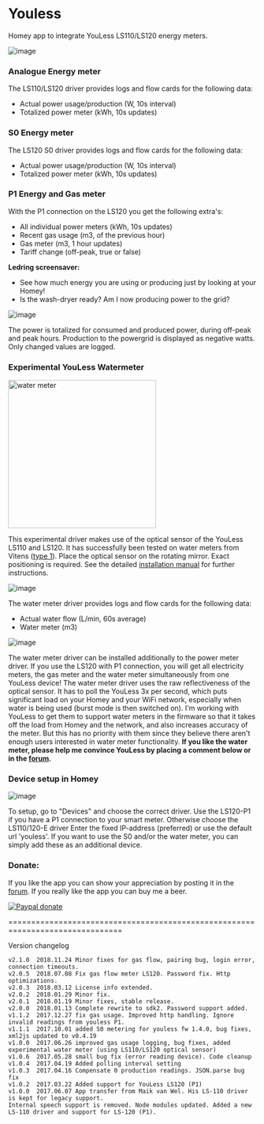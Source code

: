 # Youless #

Homey app to integrate YouLess LS110/LS120 energy meters.

![image][energy-mobile-card-image]

### Analogue Energy meter ###
The LS110/LS120 driver provides logs and flow cards for the following data:
- Actual power usage/production (W, 10s interval)
- Totalized power meter (kWh, 10s updates)

### S0 Energy meter ###
The LS120 S0 driver provides logs and flow cards for the following data:
- Actual power usage/production (W, 10s interval)
- Totalized power meter (kWh, 10s updates)

### P1 Energy and Gas meter ###
With the P1 connection on the LS120 you get the following extra's:
- All individual power meters (kWh, 10s updates)
- Recent gas usage (m3, of the previous hour)
- Gas meter (m3, 1 hour updates)
- Tariff change (off-peak, true or false)

**Ledring screensaver:**
- See how much energy you are using or producing just by looking at your Homey!
- Is the wash-dryer ready? Am I now producing power to the grid?

![image][energy-insights-image]

The power is totalized for consumed and produced power, during off-peak and
peak hours. Production to the powergrid is displayed as negative watts.
Only changed values are logged.

### Experimental YouLess Watermeter ###
<img src="https://forum.athom.com/uploads/editor/wb/kkyxklvl0jqc.jpg" alt="water meter" width="300"/>

This experimental driver makes use of the optical sensor of the YouLess LS110
and LS120. It has successfully been tested on water meters from Vitens ([type 1]).
Place the optical sensor on the rotating mirror. Exact positioning is required.
See the detailed [installation manual] for further instructions.

![image][water-insights-image]

The water meter driver provides logs and flow cards for the following data:
- Actual water flow (L/min, 60s average)
- Water meter (m3)

![image][water-mobile-card-image]

The water meter driver can be installed additionally to the power meter driver.
If you use the LS120 with P1 connection, you will get all electricity meters, the
gas meter and the water meter simultaneously from one YouLess device!
The water meter driver uses the raw reflectiveness of the optical sensor. It has
to poll the YouLess 3x per second, which puts significant load on your Homey and
your WiFi network, especially when water is being used (burst mode is then
switched on). I'm working with YouLess to get them to support water meters in
the firmware so that it takes off the load from Homey and the network, and also
increases accuracy of the meter. But this has no priority with them since they
believe there aren't enough users interested in water meter functionality.
**If you like the water meter, please help me convince YouLess by placing a
comment below or in the [forum].**

### Device setup in Homey ###
![image][devices-image]

To setup, go to "Devices" and choose the correct driver. Use the LS120-P1 if you
have a P1 connection to your smart meter. Otherwise choose the LS110/120-E driver
Enter the fixed IP-address (preferred) or use the default url 'youless'.
If you want to use the S0 and/or the water meter, you can simply add these as an
additional device.


### Donate: ###
If you like the app you can show your appreciation by posting it in the [forum].
If you really like the app you can buy me a beer.

[![Paypal donate][pp-donate-image]][pp-donate-link]


===============================================================================

Version changelog

```
v2.1.0  2018.11.24 Minor fixes for gas flow, pairing bug, login error, connection timeouts.
v2.0.5  2018.07.08 Fix gas flow meter LS120. Password fix. Http optimizations.
v2.0.3  2018.03.12 License info extended.
v2.0.2  2018.01.29 Minor fix.
v2.0.1  2018.01.19 Minor fixes, stable release.
v2.0.0  2018.01.13 Complete rewrite to sdk2. Password support added.
v1.1.2  2017.12.27 fix gas usage. Improved http handling. Ignore invalid readings from youless P1.
v1.1.1  2017.10.01 added S0 metering for youless fw 1.4.0, bug fixes, xml2js updated to v0.4.19
v1.0.0  2017.06.26 improved gas usage logging, bug fixes, added experimental water meter (using LS110/LS120 optical sensor)
v1.0.6  2017.05.28 small bug fix (error reading device). Code cleanup
v1.0.4  2017.04.19 Added polling interval setting
v1.0.3  2017.04.16 Compensate 0 production readings. JSON.parse bug fix
v1.0.2  2017.03.22 Added support for YouLess LS120 (P1)
v1.0.0  2017.06.07 App transfer from Maik van Wel. His LS-110 driver is kept for legacy support.
Internal speech support is removed. Node modules updated. Added a new LS-110 driver and support for LS-120 (P1).

```
[type 1]: https://www.vitens.nl/service/watermeter
[forum]: https://community.athom.com/t/4235
[installation manual]: https://forum.athom.com/discussion/comment/61126/#Comment_61126
[pp-donate-link]: https://www.paypal.com/cgi-bin/webscr?cmd=_s-xclick&hosted_button_id=FV7VNCQ6XBY6L
[pp-donate-image]: https://www.paypalobjects.com/en_US/i/btn/btn_donate_SM.gif
[energy-mobile-card-image]: https://discourse-cdn-sjc1.com/business4/uploads/athom/original/2X/d/d5f2a59c7e2409eee3dabc9888babfa8ed89885a.png
[energy-insights-image]: https://discourse-cdn-sjc1.com/business4/uploads/athom/original/2X/a/a597c81dca654477d71888f644c5f8e8d35fe646.png
[water-mobile-card-image]: https://discourse-cdn-sjc1.com/business4/uploads/athom/original/2X/b/bf55a4ea7d276e559436363ef6e0797528f90814.png
[water-insights-image]: https://discourse-cdn-sjc1.com/business4/uploads/athom/original/2X/5/53ff080e7e55cdc13911a761c384683fd6612b46.png
[water-meter-image]: https://forum.athom.com/uploads/editor/wb/kkyxklvl0jqc.jpg
[devices-image]: https://discourse-cdn-sjc1.com/business4/uploads/athom/original/2X/9/96b25cb89bb25b68d54366e748e708fffc82db15.png